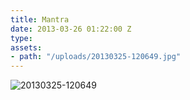 ```yaml
---
title: Mantra
date: 2013-03-26 01:22:00 Z
type: 
assets:
- path: "/uploads/20130325-120649.jpg"
---
```


![20130325-120649](/uploads/20130325-120649.jpg) 
